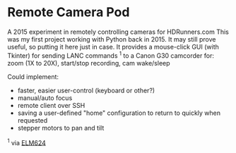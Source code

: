  # Remote Camera Pod
 A 2015 experiment in remotely controlling cameras for HDRunners.com
 This was my first project working with Python back in 2015. 
 It may still prove useful, so putting it here just in case.
It provides a mouse-click GUI (with Tkinter) for sending LANC commands <sup>1</sup> to a Canon G30 camcorder for:
 zoom (1X to 20X), start/stop recording, cam wake/sleep

 Could implement:
 * faster, easier user-control (keyboard or other?)
 * manual/auto focus
 * remote client over SSH
 * saving a user-defined "home" configuration to return to quickly when requested
 * stepper motors to pan and tilt
 
 <sup>1</sup> via [ELM624](http://www.appliedlogiceng.com/index_files/Page1389.htm)
